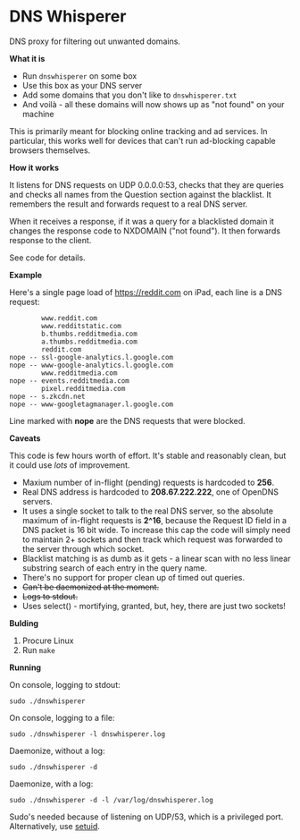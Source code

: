 # DNS Whisperer
DNS proxy for filtering out unwanted domains.

**What it is**

* Run `dnswhisperer` on some box
* Use this box as your DNS server
* Add some domains that you don't like to `dnswhisperer.txt`
* And voilà - all these domains will now shows up as "not found" on your machine

This is primarily meant for blocking online tracking and ad services.
In particular, this works well for devices that can't run ad-blocking capable browsers themselves.

**How it works**

It listens for DNS requests on UDP 0.0.0.0:53, checks that they are queries and checks all names from the Question section against the blacklist. It remembers the result and forwards request to a real DNS server.

When it receives a response, if it was a query for a blacklisted domain it changes the response code to NXDOMAIN ("not found"). It then forwards response to the client.

See code for details.

**Example**

Here's a single page load of https://reddit.com on iPad, each line is a DNS request:

            www.reddit.com
            www.redditstatic.com
            b.thumbs.redditmedia.com
            a.thumbs.redditmedia.com
            reddit.com
    nope -- ssl-google-analytics.l.google.com
    nope -- www-google-analytics.l.google.com
            www.redditmedia.com
    nope -- events.redditmedia.com
            pixel.redditmedia.com
    nope -- s.zkcdn.net
    nope -- www-googletagmanager.l.google.com

Line marked with **nope** are the DNS requests that were blocked.

**Caveats**

This code is few hours worth of effort. It's stable and reasonably clean, but it could use *lots* of improvement.

* Maxium number of in-flight (pending) requests is hardcoded to **256**.
* Real DNS address is hardcoded to **208.67.222.222**, one of OpenDNS servers.
* It uses a single socket to talk to the real DNS server, so the absolute maximum of in-flight requests is **2^16**, because  the Request ID field in a DNS packet is 16 bit wide. To increase this cap the code will simply need to maintain 2+ sockets and then track which request was forwarded to the server through which socket.
* Blacklist matching is as dumb as it gets - a linear scan with no less linear substring search of each entry in the query name.
* There's no support for proper clean up of timed out queries.
* ~~Can't be daemonized at the moment.~~
* ~~Logs to stdout.~~
* Uses select() - mortifying, granted, but, hey, there are just two sockets!

**Bulding**

1. Procure Linux
2. Run `make`

**Running**

On console, logging to stdout:

`sudo ./dnswhisperer`

On console, logging to a file:

`sudo ./dnswhisperer -l dnswhisperer.log`

Daemonize, without a log:

`sudo ./dnswhisperer -d`

Daemonize, with a log:

`sudo ./dnswhisperer -d -l /var/log/dnswhisperer.log `

Sudo's needed because of listening on UDP/53, which is a privileged port. Alternatively, use [setuid](https://en.wikipedia.org/wiki/Setuid).
